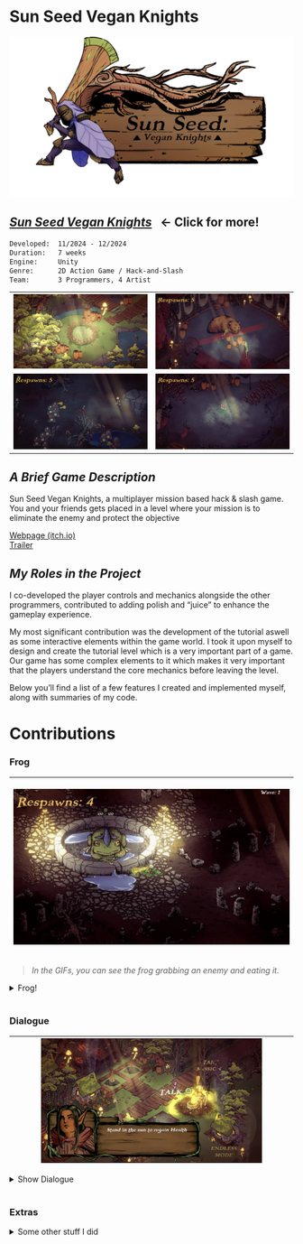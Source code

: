 # __Sun Seed Vegan Knights__

![sunseed_banner](/_Images/ZmxUP5.png)


## [___Sun Seed Vegan Knights___](/Sunseed) &nbsp; ← Click for more!

```
Developed:  11/2024 - 12/2024
Duration:   7 weeks
Engine:     Unity
Genre:      2D Action Game / Hack-and-Slash
Team:       3 Programmers, 4 Artist
```

<table>
  <tr>
    <td width="50%"><img src="/PortfolioBilder/MenuScreenTemp.png" /></td>
    <td width="50%"><img src="/PortfolioBilder/sunseed2.png" /></td>
  </tr>
  <tr>
    <td width="50%"><img src="/PortfolioBilder/sunseed3.png" /></td>
    <td width="50%"><img src="/PortfolioBilder/sunseed1.png" /></td>
  </tr>
</table>

## _A Brief Game Description_
Sun Seed Vegan Knights, a multiplayer mission based hack & slash game. You and your friends gets placed in a level where your mission is to eliminate the enemy and protect the objective

[Webpage (itch.io)](https://yrgo-game-creator.itch.io/sun-seed) <br>
[Trailer](https://www.youtube.com/watch?v=URABgAn8mho)

## _My Roles in the Project_

I co-developed the player controls and mechanics alongside the other programmers, contributed to adding polish and “juice” to enhance the gameplay experience.

My most significant contribution was the development of the tutorial aswell as some interactive elements within the game world. I took it upon myself to design and create the tutorial level which is a very important part of a game. Our game has some complex elements to it which makes it very important that the players understand the core mechanics before leaving the level.

Below you’ll find a list of a few features I created and implemented myself, along with summaries of my code.

# Contributions 

### Frog
	
|&nbsp;&nbsp;&nbsp;&nbsp;&nbsp;&nbsp;&nbsp;&nbsp;&nbsp;&nbsp;&nbsp;&nbsp;&nbsp;&nbsp;&nbsp;&nbsp;&nbsp;&nbsp;&nbsp;&nbsp;&nbsp;&nbsp;&nbsp;&nbsp;&nbsp;&nbsp;&nbsp; <img src="/PortfolioGifs/Frog.gif" alt="juice1" width="800" height="auto"> &nbsp;&nbsp;&nbsp;&nbsp;&nbsp;&nbsp;&nbsp;&nbsp;&nbsp;&nbsp;&nbsp;&nbsp;&nbsp;&nbsp;&nbsp;&nbsp;&nbsp;&nbsp;&nbsp;&nbsp;&nbsp;&nbsp;&nbsp;&nbsp; |
|:---:|


> *In the GIFs, you can see the frog grabbing an enemy and eating it.*

<details>
  <summary>Frog!</summary>

#### The Idea
The concept was to make an objective that assists you in combat.

#### The Logic
To have the frog assist you in combat you have to water it which is a core mechanic in Sun Seed. After you have watered it to the required number it starts shooting out its tounge at the nearest "Enemy" tagged object. The frog launches its toungue as a linerenderer, grabs enemy, eats it (destroys enemy) and it resets the timer.

<br>

*Click the dropdown arrows below to see the `code`!* <br>

<details>
<summary>Show WaterObjective.cs</summary>

 ```cs
public class WaterObjective : MonoBehaviour
{
    [SerializeField] private float maxWater = 1500f;
    private float currentWater = 0f;

    [SerializeField] private float waterDepletionRate = 5f;
    private bool isComplete = false;

    [SerializeField] private TMP_Text waterProgressText;

    [SerializeField] private LineRenderer tongueLine;
    [SerializeField] private Transform shootPoint;
    [SerializeField] private float shootInterval = 0.5f;
    [SerializeField] private float detectionRadius = 10.0f;

    [SerializeField] private Animator frogAnimator;
    [SerializeField] private SpriteRenderer frogSpriteRenderer;
    [SerializeField] private Sprite frogOpenMouthSprite;

    private bool isTurretActive = false;

    private void Start()
    {
        currentWater = 1; // starting water
        UpdateProgressUI();
        StartCoroutine(DepleteWater());
    }

    private void UpdateProgressUI()
    {
        if (waterProgressText != null)
        {
            waterProgressText.text = $"{Mathf.FloorToInt(currentWater)} / {Mathf.FloorToInt(maxWater)}";
        }
    }

    public void AddWater(float amount)
    {
        if (!isComplete)
        {
            currentWater += amount;
            currentWater = Mathf.Clamp(currentWater, 0, maxWater);
            UpdateProgressUI();

            if (currentWater >= maxWater)
            {
                CompleteObjective();
            }
        }
    }

    private void CompleteObjective()
    {
        isComplete = true;
        StopCoroutine(DepleteWater());
        ActivateTurret();
    }

    private IEnumerator DepleteWater()
    {
        while (!isComplete)
        {
            yield return new WaitForSeconds(1f);

            if (currentWater >= maxWater || currentWater <= 0)
            {
                continue;
            }
            currentWater -= waterDepletionRate;
            currentWater = Mathf.Max(currentWater, 0);
            UpdateProgressUI();

            if (currentWater <= 0)
            {
                break;
            }
        }
    }

    private void ActivateTurret()
    {
        isTurretActive = true;
        StartCoroutine(Shoot());
    }

    private IEnumerator Shoot()
    {
        while (isTurretActive)
        {
            GameObject target = FindNearestEnemy();

            if (target != null)
            {
                yield return StartCoroutine(ShootAtTarget(target));
            }

            yield return new WaitForSeconds(shootInterval);
        }
    }

    private GameObject FindNearestEnemy()
    {
        EnemyHealthDisplay[] enemies = FindObjectsOfType<EnemyHealthDisplay>();
        GameObject nearestEnemy = null;
        float shortestDistance = detectionRadius;

        foreach (EnemyHealthDisplay enemy in enemies)
        {
            float distanceToEnemy = Vector3.Distance(transform.position, enemy.transform.position);

            if (distanceToEnemy < shortestDistance)
            {
                shortestDistance = distanceToEnemy;
                nearestEnemy = enemy.gameObject;
            }
        }

        return nearestEnemy;
    }
    private IEnumerator ShootAtTarget(GameObject target)
    {
        if (tongueLine != null && shootPoint != null)
        {
            if (frogAnimator != null)
            {
                frogAnimator.enabled = false;
            }
            if (frogSpriteRenderer != null && frogOpenMouthSprite != null)
            {
                frogSpriteRenderer.sprite = frogOpenMouthSprite;
            }

                float shootSpeed = 120f;
                Vector2 startPosition = shootPoint.position;
                Vector2 endPosition = target != null ? target.transform.position : startPosition;
                float distance = Vector2.Distance(startPosition, endPosition);
                float time = 0;

                tongueLine.SetPosition(0, startPosition);

                float maxTongueDuration = 5f; 
                float elapsedTongueTime = 0f;

                while (time < distance / shootSpeed && elapsedTongueTime < maxTongueDuration)
                {
                    if (target == null || !target.activeInHierarchy)
                    {
                        break;
                    }

                    time += Time.deltaTime;
                    elapsedTongueTime += Time.deltaTime;
                    Vector2 currentPoint = Vector2.Lerp(startPosition, endPosition, time / (distance / shootSpeed));
                    tongueLine.SetPosition(1, new Vector3(currentPoint.x, currentPoint.y, 0));
                    yield return null;
                }

            tongueLine.SetPosition(0, Vector3.zero);
            tongueLine.SetPosition(1, Vector3.zero);

            if (frogAnimator != null)
            {
                frogAnimator.enabled = true;
            }

            if (target != null && target.activeInHierarchy)
            {
                Health targetHealth = target.GetComponent<Health>();
                if (targetHealth != null)
                {
                    if (targetHealth.GetCurrentHealth() <= 5)
                    {
                        targetHealth.TakeDamage(150);
                    }
                    else if (targetHealth.GetCurrentHealth() <= 150)
                    {
                        yield return StartCoroutine(DragTargetToFrog(target));
                        targetHealth.TakeDamage(150);
                    }
                    else
                    {
                        targetHealth.TakeDamage(150);
                    }
                }
            }
        }
    }
    private IEnumerator DragTargetToFrog(GameObject target)
    {
        if (target == null || !target.activeInHierarchy)
        {
            yield break; 
        }

        BloomRecipient bloomRecipient = target.GetComponent<BloomRecipient>();
        if (bloomRecipient != null)
        {
            bloomRecipient.ResetForDrag();
        }
        
        if (frogAnimator != null)
        {
            frogAnimator.enabled = false;
        }
        if (frogSpriteRenderer != null && frogOpenMouthSprite != null)
        {
            frogSpriteRenderer.sprite = frogOpenMouthSprite;
        }

        Vector3 startPosition = target.transform.position;
        Vector3 endPosition = shootPoint.position;
        float dragSpeed = 0.6f;
        float time = 0;

        if (target.TryGetComponent(out Rigidbody2D rb))
        {
            rb.velocity = Vector2.zero;
            rb.isKinematic = true;
        }

        Collider2D frogCollider = GetComponent<Collider2D>();
        Collider2D targetCollider = target.GetComponent<Collider2D>();
        if (frogCollider != null && targetCollider != null)
        {
            Physics2D.IgnoreCollision(frogCollider, targetCollider, true);
        }

        while (time < 1f)
        {
            if (target == null || !target.activeInHierarchy)
            {
                yield break; 
            }

            time += Time.deltaTime * dragSpeed;
            Vector3 currentTargetPosition = Vector3.Lerp(startPosition, endPosition, time);
            target.transform.position = currentTargetPosition;

            tongueLine.SetPosition(0, shootPoint.position);
            tongueLine.SetPosition(1, currentTargetPosition);

            yield return null;
        }

        if (frogCollider != null && targetCollider != null)
        {
            Physics2D.IgnoreCollision(frogCollider, targetCollider, false);
        }

        tongueLine.SetPosition(0, Vector3.zero);
        tongueLine.SetPosition(1, Vector3.zero);

        if (frogAnimator != null)
        {
            frogAnimator.enabled = true;
        }
    }
}
```
</details>

</details>

<br>

### Dialogue

|<img src="/PortfolioBilder/dialogue3.jpg" width="80%" />|
|---|
<details>
<summary>Show Dialogue</summary>

#### The Idea
The aim was to create a dialogue system for tutorial and also use the system in the hub for an interactable NPC. 

#### The Logic 
This dialogue system automatically moves the camera between stages when all enemies in a stage are defeated, triggering stage-specific dialogues using a dynamic dialogue system that manages player input and action maps.

Player movement is temporarily disabled to ensure that they read through the dialogue aswell as doesn't accidently skip anything.

<br>

*Click the dropdown arrows below to see the `code`!* <br>

<details>
<summary>Show Dialogue.cs</summary>
  
```cs
public class Dialogue : MonoBehaviour
{
    public TextMeshProUGUI textComponent;
    [TextArea(3, 10)]
    public string[] lines;

    private int index;
    private PlayerInput playerInput;
    public UnityEvent<int> onDialogueLineChanged;
    public string actionMapToDisable = "ControlActions1"; 
    public bool IsDialogueActive { get; private set; } 

    private void Start()
    {
        textComponent.text = string.Empty;
        StartDialogue(lines);
    }

    public void OnPlayerJoined(PlayerInput playerInput)
    {
        if (this.playerInput == null)
        {
            this.playerInput = playerInput;

            playerInput.actions["NextDialogue"].performed += OnNextDialoguePerformed;
            playerInput.actions["PreviousDialogue"].performed += OnPreviousDialoguePerformed; 
        }
    }

    private void OnDisable()
    {
        if (playerInput != null)
        {
            playerInput.actions["NextDialogue"].performed -= OnNextDialoguePerformed;
            playerInput.actions["PreviousDialogue"].performed -= OnPreviousDialoguePerformed;
        }
    }

    private void OnEnable()
    {
        if (playerInput != null)
        {
            playerInput.actions["NextDialogue"].Enable();
            playerInput.actions["PreviousDialogue"].Enable();
        }
    }

    private void OnNextDialoguePerformed(InputAction.CallbackContext context)
    {
        NextLine();
    }

    private void OnPreviousDialoguePerformed(InputAction.CallbackContext context)
    {
        PreviousLine();
    }

    public void StartDialogue(string[] newLines)
    {
        if (newLines == null || newLines.Length == 0)
        {
            return;
        }

        lines = newLines;
        index = 0;
        IsDialogueActive = true; 
        gameObject.SetActive(true); 
        DisplayLine();

        DisableActionMap();
    }

    private void DisplayLine()
    {
        if (index >= 0 && index < lines.Length)
        {
            textComponent.text = lines[index];
            onDialogueLineChanged?.Invoke(index);
        }
    }

    private bool canAdvanceDialogue = true;

    public void NextLine()
    {
        if (!canAdvanceDialogue) return;

        StartCoroutine(DebounceDialogueAdvance());

        if (index < lines.Length - 1)
        {
            index++;
            DisplayLine();
        }
        else
        {
            EndDialogue();
        }
    }

    private IEnumerator DebounceDialogueAdvance()
    {
        canAdvanceDialogue = false;
        yield return new WaitForSeconds(0.01f); 
        canAdvanceDialogue = true;
    }

    public void PreviousLine()
    {
        if (index > 0)
        {
            index--;
            DisplayLine();
        }
    }

    private void EndDialogue()
    {
        IsDialogueActive = false;
        StartCoroutine(EndDialogueWithDelay(0.05f));
    }

    private IEnumerator EndDialogueWithDelay(float delay)
    {
        yield return new WaitForSeconds(delay);
        gameObject.SetActive(false);
        textComponent.text = string.Empty;
        EnableActionMap();
    }
    private PlayerInput dialogueControllerPlayer; 

    private void DisableActionMap()
    {
        var players = FindObjectsOfType<PlayerInput>();

        foreach (PlayerInput player in players)
        {
            if (player == dialogueControllerPlayer)
            {
                player.SwitchCurrentActionMap("UI"); 
            }
            else
            {
                player.SwitchCurrentActionMap("Disabled"); 
            }
        }
    }

    private void EnableActionMap()
    {
        foreach (PlayerInput player in FindObjectsOfType<PlayerInput>())
        {
            if (player == dialogueControllerPlayer)
            {
                player.SwitchCurrentActionMap(actionMapToDisable); 
            }
            else
            {
                player.SwitchCurrentActionMap("ControlActions1"); 
            }
        }
    }
}

```
</details>

<details>
  <summary>Show CameraMoverOnEnemyDeath.cs</summary>
  
```cs
[System.Serializable]
public class StageDialogue
{
    [TextArea(3, 10)]
    public string[] dialogues;
}

public class CameraMoverOnEnemyDeath : MonoBehaviour
{
    public GameObject[] enemiesStage1;
    public GameObject[] enemiesStage2;
    public GameObject[] enemiesStage3;
    public Transform[] cameraPositions;
    public float cameraSpeed = 2f;
    public Dialogue dialogueSystem;

    public StageDialogue[] stageDialogues;

    private int currentStage = 0;
    private bool moveCamera = false;

    void Start()
    {
        if (dialogueSystem == null || stageDialogues == null || stageDialogues.Length == 0)
        {
            return;
        }
        
        dialogueSystem.gameObject.SetActive(false);
    }
    void Update()
    {
        if (currentStage < cameraPositions.Length && AreAllEnemiesDead(GetCurrentEnemies()))
        {
            moveCamera = true;
        }

        if (moveCamera)
        {
            MoveCameraToTarget();
        }
    }

    public IEnumerator ShowDialogueAfterDelay(float delay)
    {
        yield return new WaitForSeconds(delay);

        dialogueSystem.gameObject.SetActive(true);

        if (stageDialogues.Length > 0)
        {
            dialogueSystem.StartDialogue(stageDialogues[currentStage].dialogues);
        }
    }

    void MoveCameraToTarget()
    {
        transform.position = Vector3.MoveTowards(transform.position, cameraPositions[currentStage].position, cameraSpeed * Time.deltaTime);

        if (Vector3.Distance(transform.position, cameraPositions[currentStage].position) <= 0.1f)
        {
            transform.position = cameraPositions[currentStage].position;
            moveCamera = false;
            TriggerNextStage();
        }
    }

    void TriggerNextStage()
    {
        currentStage++;

        if (currentStage < stageDialogues.Length && dialogueSystem != null)
        {
            dialogueSystem.StartDialogue(stageDialogues[currentStage].dialogues);
        }
    }

    GameObject[] GetCurrentEnemies()
    {
        switch (currentStage)
        {
            case 0: return enemiesStage1;
            case 1: return enemiesStage2;
            case 2: return enemiesStage3;
            default: return new GameObject[0];
        }
    }

    bool AreAllEnemiesDead(GameObject[] enemies)
    {
        foreach (GameObject enemy in enemies)
        {
            if (enemy != null)
            {
                return false;
            }
        }
        return true;
    }
}
```
  
</details>

<details>
  <summary>Show EnableEnemyOnDialogue.cs</summary>
  
```cs
public class EnableEnemyOnDialogue : MonoBehaviour
{
    public Dialogue dialogueSystem;
    public GameObject enemyToEnable; 
    public int dialogueIndexToEnableEnemy = 1; 

    private bool enemyEnabled = false; 

    private void Start()
    {
        if (dialogueSystem != null)
        {
            dialogueSystem.onDialogueLineChanged.AddListener(OnDialogueLineChanged);
        }

        if (enemyToEnable != null)
        {
            enemyToEnable.SetActive(false); 
        }
    }

    private void OnDialogueLineChanged(int index)
    {
        if (!enemyEnabled && index == dialogueIndexToEnableEnemy)
        {
            if (enemyToEnable != null)
            {
                enemyToEnable.SetActive(true); 
                enemyEnabled = true; 
            }
        }
    }

    private void OnDestroy()
    {
        if (dialogueSystem != null)
        {
            dialogueSystem.onDialogueLineChanged.RemoveListener(OnDialogueLineChanged);
        }
    }
}
```
  
</details>

</details>


<br>

### Extras

<details>
<summary>Some other stuff I did</summary>

#### Extra Showcase
Below, you'll find some contributions I did aswell as some example code

<br>

I also worked on: Learning and implementing the new unity input system, enemies, sound, multiplayer, balancing, game design  <br>

<br>

Click the dropdown arrows below to see some example code! <br>

 <details>
  <summary>Show Enemy.cs</summary>
    
```cs
public class EnemyAttacks : MonoBehaviour
{
    Pathfinding pathfindingScript;

    protected Vector3 targetPosition;
    [HideInInspector] public float distenceToTarget;

    public float distanceToAttack = 20;

    [HideInInspector] public bool isAttacking = false;
    [HideInInspector] public bool withinDistance = false;

    NavMeshAgent agent;

    private void Start()
    {
        agent = GetComponent<NavMeshAgent>();
        pathfindingScript = GetComponent<Pathfinding>();
    }

    private void Update()
    {
        if (!(pathfindingScript.target.Count <= 0) && pathfindingScript.target[pathfindingScript.finalTarget] != null)
        {
            targetPosition = pathfindingScript.target[pathfindingScript.finalTarget].transform.position - transform.position;
        }
        
     
        distenceToTarget = targetPosition.sqrMagnitude;

        if (distenceToTarget < distanceToAttack)
        {
            withinDistance = true;
            pathfindingScript.followTarget = false;
            if (pathfindingScript.trackTarget == true)
            {
                agent.velocity = Vector3.zero;
            }
        }

        if (distenceToTarget > distanceToAttack && isAttacking == false)
        {
            pathfindingScript.followTarget = true;
            withinDistance = false;
        }
    }
}

```
<br>

</details>

<details>
<summary>Show PlayerAttack.cs</summary>
	
```cs
public class PlayerAttack : MonoBehaviour
{
    private GameObject weapon;

    private Collider2D weaponCollider;

    private Animator weaponAnimator;

    private PlayerInput playerInput;
    private InputAction fireAction;

    private void Awake()
    {
        playerInput = GetComponent<PlayerInput>();
        if (playerInput != null)
        {
            fireAction = playerInput.actions["Fire"];
        }
        else
        {
            Debug.LogError("PlayerInput component is missing on this GameObject.");
        }
    }

    private void Start()
    {
        weaponCollider = weapon.GetComponent<Collider2D>();
        weaponAnimator = weapon.GetComponent<Animator>();

        if (fireAction != null)
        {
            fireAction.performed += OnFirePerformed;
        }
        else
        {
            Debug.LogError("Fire action could not be found. Check the Input Action Asset.");
        }
    }

    private void Update()
    private void OnDestroy()
    {
        if (Input.GetKeyDown(KeyCode.Joystick1Button5))
        if (fireAction != null)
        {
            weaponAnimator.SetTrigger("PressedR1");
            fireAction.performed -= OnFirePerformed;
        }
    }

    private void OnFirePerformed(InputAction.CallbackContext context)
    {
        weaponAnimator.SetTrigger("PressedR1");
    }
}
```
</details>


<details>
    <summary>Show PlayedJoined.cs</summary>
  
```cs
public class PlayerJoined : MonoBehaviour
{
    public Dialogue dialogueSystem;
    public TextMeshProUGUI messageText;
    private PlayerInputManager playerInputManager;
    public CameraMoverOnEnemyDeath cameraMover;

    private PlayerInput firstPlayerInput; 

    private void Start()
    {
        if (messageText != null)
        {
            messageText.gameObject.SetActive(true);
        }
    }

    void OnEnable()
    {
        playerInputManager = FindObjectOfType<PlayerInputManager>();
        if (playerInputManager != null)
        {
            playerInputManager.onPlayerJoined += OnPlayerJoined;
        }
    }

    void OnDisable()
    {
        if (playerInputManager != null)
        {
            playerInputManager.onPlayerJoined -= OnPlayerJoined;
        }
    }

    public void OnPlayerJoined(PlayerInput playerInput)
    {
        if (playerInput.devices.Count > 0 && 
            (playerInput.devices[0] is Keyboard || playerInput.devices[0] is Mouse))
        {
            Destroy(playerInput.gameObject);
            return;
        }

        DontDestroyOnLoad(playerInput.gameObject);

        if (firstPlayerInput == null)
        {
            firstPlayerInput = playerInput;
            playerInput.SwitchCurrentActionMap("ControlActions1"); 
        }
        else
        {
            playerInput.SwitchCurrentActionMap("ControlActions1");
        }

        InputAction pauseAction = playerInput.actions["Pause"];
        if (pauseAction != null)
        {
            pauseAction.Disable();
            StartCoroutine(ReenablePauseAction(pauseAction));
        }

        PlayerAttack playerAttack = playerInput.GetComponent<PlayerAttack>();
        if (playerAttack == null)
        {
            playerAttack = playerInput.gameObject.AddComponent<PlayerAttack>();
        }
        playerAttack.Initialize(playerInput);

        if (messageText != null)
        {
            messageText.text = "Use   <voffset=0.3em><sprite=3></voffset>to move and   <voffset=0.3em><sprite=0></voffset>to rotate";
            Invoke(nameof(HideMessage), 5f);
        }

        if (dialogueSystem != null && playerInput == firstPlayerInput) 
        {
            dialogueSystem.OnPlayerJoined(playerInput);

            playerInput.actions["NextDialogue"].performed += context =>
            {
                if (dialogueSystem.IsDialogueActive)
                {
                    dialogueSystem.NextLine();
                }
            };

            playerInput.actions["PreviousDialogue"].performed += context =>
            {
                if (dialogueSystem.IsDialogueActive)
                {
                    dialogueSystem.PreviousLine();
                }
            };
        }
    }

    private IEnumerator ReenablePauseAction(InputAction pauseAction)
    {
        yield return null;
        pauseAction.Enable();
    }

    private void HideMessage()
    {
        if (messageText != null)
        {
            messageText.gameObject.SetActive(false);
        }
        if (cameraMover != null)
        {
            StartCoroutine(StartDialogueCoroutine());
        }
        StartCoroutine(ShowSecondMessageCoroutine());
    }

    private IEnumerator StartDialogueCoroutine()
    {
        yield return cameraMover.ShowDialogueAfterDelay(3.5f);
    }

    private IEnumerator ShowSecondMessageCoroutine()
    {
        yield return new WaitForSeconds(0f);
        if (messageText != null)
        {
            messageText.gameObject.SetActive(true);
            messageText.text = "Press   <voffset=0.3em><sprite=2></voffset>to dash.";
            Invoke(nameof(HideSecondMessage), 3.5f);
        }
    }

    private void HideSecondMessage()
    {
        if (messageText != null)
        {
            messageText.gameObject.SetActive(false);
        }
    }
}

```

</details>






